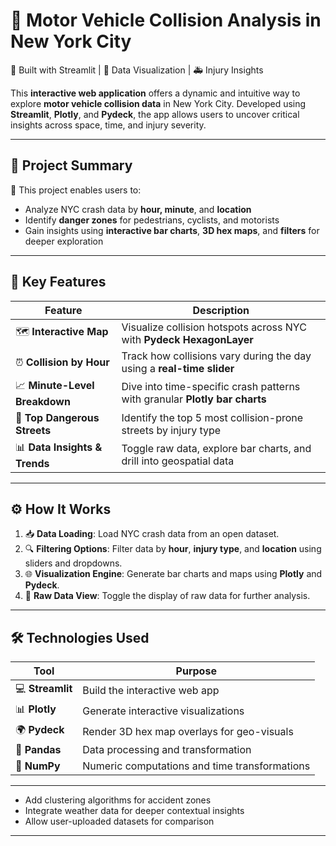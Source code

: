 # 🚗 Motor Vehicle Collision Analysis in New York City  
🌆 Built with Streamlit | 📍 Data Visualization | 🚑 Injury Insights  

This **interactive web application** offers a dynamic and intuitive way to explore **motor vehicle collision data** in New York City. Developed using **Streamlit**, **Plotly**, and **Pydeck**, the app allows users to uncover critical insights across space, time, and injury severity.

---

## 🧠 Project Summary

🔎 This project enables users to:
- Analyze NYC crash data by **hour, minute**, and **location**
- Identify **danger zones** for pedestrians, cyclists, and motorists
- Gain insights using **interactive bar charts**, **3D hex maps**, and **filters** for deeper exploration

---

## 🔑 Key Features

| Feature | Description |
|--------|-------------|
| 🗺️ **Interactive Map** | Visualize collision hotspots across NYC with **Pydeck HexagonLayer** |
| ⏰ **Collision by Hour** | Track how collisions vary during the day using a **real-time slider** |
| 📈 **Minute-Level Breakdown** | Dive into time-specific crash patterns with granular **Plotly bar charts** |
| 🚧 **Top Dangerous Streets** | Identify the top 5 most collision-prone streets by injury type |
| 📊 **Data Insights & Trends** | Toggle raw data, explore bar charts, and drill into geospatial data |

---

## ⚙️ How It Works

1. 📥 **Data Loading**: Load NYC crash data from an open dataset.
2. 🔍 **Filtering Options**: Filter data by **hour**, **injury type**, and **location** using sliders and dropdowns.
3. 🌐 **Visualization Engine**: Generate bar charts and maps using **Plotly** and **Pydeck**.
4. 🧾 **Raw Data View**: Toggle the display of raw data for further analysis.

---

## 🛠️ Technologies Used

| Tool | Purpose |
|------|---------|
| 💻 **Streamlit** | Build the interactive web app |
| 📊 **Plotly** | Generate interactive visualizations |
| 🌍 **Pydeck** | Render 3D hex map overlays for geo-visuals |
| 🐼 **Pandas** | Data processing and transformation |
| 🔢 **NumPy** | Numeric computations and time transformations |


---
- Add clustering algorithms for accident zones  
- Integrate weather data for deeper contextual insights  
- Allow user-uploaded datasets for comparison  

---

